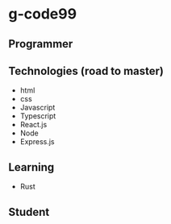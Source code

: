 # g-code99

## Programmer

## Technologies (road to master)
* html
* css
* Javascript
* Typescript
* React.js
* Node
* Express.js

## Learning
* Rust

## Student

